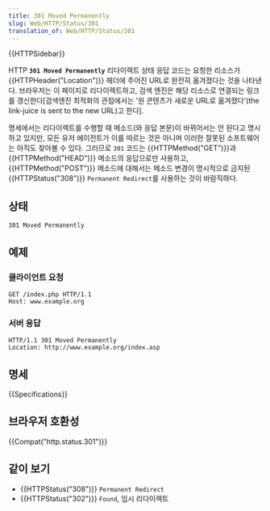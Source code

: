 ```yaml
---
title: 301 Moved Permanently
slug: Web/HTTP/Status/301
translation_of: Web/HTTP/Status/301
---
```


{{HTTPSidebar}}

HTTP **`301 Moved Permanently`** 리다이렉트 상태 응답 코드는 요청한 리소스가 {{HTTPHeader("Location")}} 헤더에 주어진 URL로 완전히 옮겨졌다는 것을 나타낸다. 브라우저는 이 페이지로 리다이렉트하고, 검색 엔진은 해당 리소스로 연결되는 링크를 갱신한다\[검색엔진 최적화의 관점에서는 '원 콘텐츠가 새로운 URL로 옮겨졌다'(the link-juice is sent to the new URL)고 한다].

명세에서는 리다이렉트를 수행할 때 메소드(와 응답 본문)이 바뀌어서는 안 된다고 명시하고 있지만, 모든 유저 에이전트가 이를 따르는 것은 아니며 이러한 잘못된 소프트웨어는 아직도 찾아볼 수 있다. 그러므로 `301` 코드는 {{HTTPMethod("GET")}}과 {{HTTPMethod("HEAD")}} 메소드의 응답으로만 사용하고, {{HTTPMethod("POST")}} 메소드에 대해서는 메소드 변경이 명시적으로 금지된 {{HTTPStatus("308")}} `Permanent Redirect`를 사용하는 것이 바람직하다.

## 상태

```
301 Moved Permanently
```

## 예제

### 클라이언트 요청

```
GET /index.php HTTP/1.1
Host: www.example.org
```

### 서버 응답

```
HTTP/1.1 301 Moved Permanently
Location: http://www.example.org/index.asp
```

## 명세

{{Specifications}}

## 브라우저 호환성

{{Compat("http.status.301")}}

## 같이 보기

- {{HTTPStatus("308")}} `Permanent Redirect`
- {{HTTPStatus("302")}} `Found`, 임시 리다이렉트
